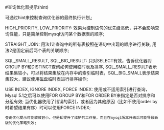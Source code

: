 #查询优化器提示(hint)

可通过hint来控制查询优化器的最终执行计划,;

HIGH_PRIORITY, LOW_PRIORITY: 效果为控制语句的优先级高低，并不会影响查询性能，只是简单控制mysql访问某个数据表的顺序;

STRAIGHT_JOIN: 用法1让查询中的所有表按照在语句中出现的顺序进行关联, 用法2是固定前后两个表的关联顺序;

SQL_SMALL_RESULT, SQL_BIG_RESULT: 只对SELECT有效，告诉优化器对GROUP BY和DISTINCT查询如何使用临时表及排序, SQL_SMALL_RESULT表示结果集较小，可以将结果集放在内存中的索引临时表，SQL_BIG_SMALL表示结果集较大，建议使用磁盘临时表进行排序操作;

USE INDEX, IGNORE INDEX, FORCE INDEX: 使用或不适用索引进行查询，Mysql 5.1之后可以使用FOR GROUP BY和FOR ORDER BY来指定是否对排序和分组有效; 当优化器使用了错误的索引，或者因为其他原因（比如不使用order by时希望结果有序）时可以使用FORCE INDEX;

`查询优化提示可能收效甚小，但是却提升了维护的工作量，而且在mysql版本升级后可能导致新版的优化策略失效;`